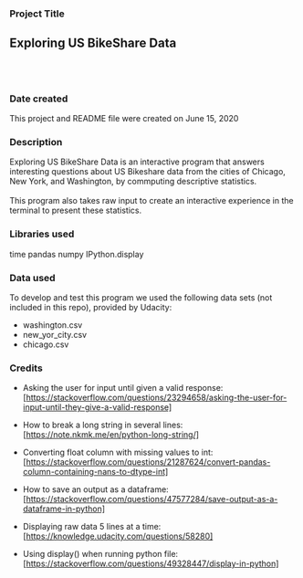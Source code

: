 ### Project Title
## Exploring US BikeShare Data
<br>
<br>

### Date created
This project and README file were created on June 15, 2020

### Description
Exploring US BikeShare Data is an interactive program that answers interesting questions about US Bikeshare data from the cities of Chicago, New York, and Washington, by commputing descriptive statistics.
<br>
<br>
This program also takes raw input to create an interactive experience in the terminal to present these statistics.

### Libraries used
time
pandas
numpy
IPython.display

### Data used
To develop and test this program we used the following data sets (not included in this repo), provided by Udacity:
- washington.csv
- new_yor_city.csv
- chicago.csv

### Credits
- Asking the user for input until given a valid response: [https://stackoverflow.com/questions/23294658/asking-the-user-for-input-until-they-give-a-valid-response]

- How to break a long string in several lines: [https://note.nkmk.me/en/python-long-string/]

- Converting float column with missing values to int: [https://stackoverflow.com/questions/21287624/convert-pandas-column-containing-nans-to-dtype-int]

- How to save an output as a dataframe: [https://stackoverflow.com/questions/47577284/save-output-as-a-dataframe-in-python]

- Displaying raw data 5 lines at a time: [https://knowledge.udacity.com/questions/58280]

- Using display() when running python file: [https://stackoverflow.com/questions/49328447/display-in-python]


